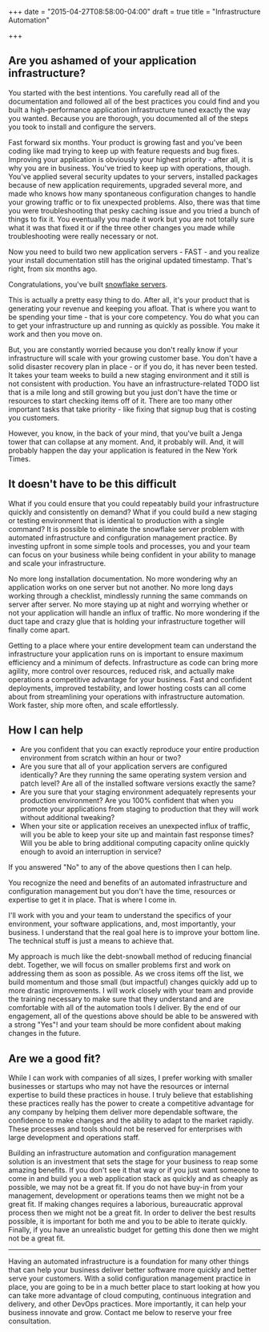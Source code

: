 +++
date = "2015-04-27T08:58:00-04:00"
draft = true
title = "Infrastructure Automation"

+++

## Are you ashamed of your application infrastructure?

You started with the best intentions. You carefully read all of the documentation and followed all of the best practices you could find and you built a high-performance application infrastructure tuned exactly the way you wanted. Because you are thorough, you documented all of the steps you took to install and configure the servers.

Fast forward six months. Your product is growing fast and you've been coding like mad trying to keep up with feature requests and bug fixes. Improving your application is obviously your highest priority - after all, it is why you are in business. You've tried to keep up with operations, though. You've applied several security updates to your servers, installed packages because of new application requirements, upgraded several more, and made who knows how many spontaneous configuration changes to handle your growing traffic or to fix unexpected problems. Also, there was that time you were troubleshooting that pesky caching issue and you tried a bunch of things to fix it. You eventually you made it work but you are not totally sure what it was that fixed it or if the three other changes you made while troubleshooting were really necessary or not.

Now you need to build two new application servers - FAST - and you realize your install documentation still has the original updated timestamp. That's right, from six months ago.

Congratulations, you've built [snowflake servers](http://martinfowler.com/bliki/SnowflakeServer.html).

This is actually a pretty easy thing to do. After all, it's your product that is generating your revenue and keeping you afloat. That is where you want to be spending your time - that is your core competency. You do what you can to get your infrastructure up and running as quickly as possible. You make it work and then you move on.

But, you are constantly worried because you don't really know if your infrastructure will scale with your growing customer base. You don't have a solid disaster recovery plan in place - or if you do, it has never been tested. It takes your team weeks to build a new staging environment and it still is not consistent with production. You have an infrastructure-related TODO list that is a mile long and still growing but you just don't have the time or resources to start checking items off of it. There are too many other important tasks that take priority - like fixing that signup bug that is costing you customers.

However, you know, in the back of your mind, that you've built a Jenga tower that can collapse at any moment. And, it probably will. And, it will probably happen the day your application is featured in the New York Times.

## It doesn't have to be this difficult

What if you could ensure that you could repeatably build your infrastructure quickly and consistently on demand? What if you could build a new staging or testing environment that is identical to production with a single command? It is possible to eliminate the snowflake server problem with automated infrastructure and configuration management practice. By investing upfront in some simple tools and processes, you and your team can focus on your business while being confident in your ability to manage and scale your infrastructure.

No more long installation documentation. No more wondering why an application works on one server but not another. No more long days working through a checklist, mindlessly running the same commands on server after server. No more staying up at night and worrying whether or not your application will handle an influx of traffic. No more wondering if the duct tape and crazy glue that is holding your infrastructure together will finally come apart.

Getting to a place where your entire development team can understand the infrastructure your application runs on is important to ensure maximum efficiency and a minimum of defects. Infrastructure as code can bring more agility, more control over resources, reduced risk, and actually make operations a competitive advantage for your business. Fast and confident deployments, improved testability, and lower hosting costs can all come about from streamlining your operations with infrastructure automation. Work faster, ship more often, and scale effortlessly.

## How I can help

* Are you confident that you can exactly reproduce your entire production environment from scratch within an hour or two?
* Are you sure that all of your application servers are configured identically? Are they running the same operating system version and patch level? Are all of the installed software versions exactly the same?
* Are you sure that your staging environment adequately represents your production environment? Are you 100% confident that when you promote your applications from staging to production that they will work without additional tweaking?
* When your site or application receives an unexpected influx of traffic, will you be able to keep your site up and maintain fast response times? Will you be able to bring additional computing capacity online quickly enough to avoid an interruption in service?

If you answered "No" to any of the above questions then I can help.

You recognize the need and benefits of an automated infrastructure and configuration management but you don't have the time, resources or expertise to get it in place. That is where I come in.

I'll work with you and your team to understand the specifics of your environment, your software applications, and, most importantly, your business. I understand that the real goal here is to improve your bottom line. The technical stuff is just a means to achieve that.

My approach is much like the debt-snowball method of reducing financial debt. Together, we will focus on smaller problems first and work on addressing them as soon as possible. As we cross items off the list, we build momentum and those small (but impactful) changes quickly add up to more drastic improvements. I will work closely with your team and provide the training necessary to make sure that they understand and are comfortable with all of the automation tools I deliver. By the end of our engagement, all of the questions above should be able to be answered with a strong "Yes"! and your team should be more confident about making changes in the future.

## Are we a good fit?

While I can work with companies of all sizes, I prefer working with smaller businesses or startups who may not have the resources or internal expertise to build these practices in house. I truly believe that establishing these practices really has the power to create a competitive advantage for any company by helping them deliver more dependable software, the confidence to make changes and the ability to adapt to the market rapidly. These processes and tools should not be reserved for enterprises with large development and operations staff.

Building an infrastructure automation and configuration management solution is an investment that sets the stage for your business to reap some amazing benefits. If you don't see it that way or if you just want someone to come in and build you a web application stack as quickly and as cheaply as possible, we may not be a great fit. If you do not have buy-in from your management, development or operations teams then we might not be a great fit. If making changes requires a laborious, bureaucratic approval process then we might not be a great fit. In order to deliver the best results possible, it is important for both me and you to be able to iterate quickly. Finally, if you have an unrealistic budget for getting this done then we might not be a great fit.

---

Having an automated infrastructure is a foundation for many other things that can help your business deliver better software more quickly and better serve your customers. With a solid configuration management practice in place, you are going to be in a much better place to start looking at how you can take more advantage of cloud computing, continuous integration and delivery, and other DevOps practices. More importantly, it can help your business innovate and grow. Contact me below to reserve your free consultation.
